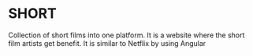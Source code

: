# SHORT
Collection of short films into one platform. It is a website where the short film artists get benefit. It is similar to Netflix by using Angular
